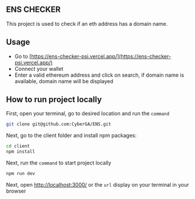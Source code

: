 ## ENS CHECKER

This project is used to check if an eth address has a domain name.

## Usage
- Go to [https://ens-checker-psi.vercel.app/](https://ens-checker-psi.vercel.app/)
- Connect your wallet
- Enter a valid ethereum address and click on search, if domain name is available, domain name will be displayed

## How to run project locally

First, open your terminal, go to desired location and run the `command`

```bash
git clone git@github.com:CyberGA/ENS.git
```

Next, go to the client folder and install npm packages:

```bash
cd client
npm install
```

Next, run the `command` to start project locally

```bash
npm run dev
```

Next, open [http://localhost:3000/](http://localhost:3000/) or the `url` display on your terminal in your browser


